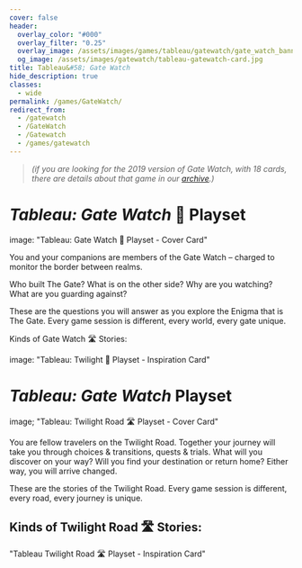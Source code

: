 ```yaml
---
cover: false
header:
  overlay_color: "#000"
  overlay_filter: "0.25"
  overlay_image: /assets/images/games/tableau/gatewatch/gate_watch_banner_1600_212.jpg
  og_image: /assets/images/gatewatch/tableau-gatewatch-card.jpg
title: Tableau&#58; Gate Watch
hide_description: true
classes:
  - wide
permalink: /games/GateWatch/
redirect_from:
  - /gatewatch
  - /GateWatch
  - /Gatewatch
  - /games/gatewatch
---
```


> _(if you are looking for the 2019 version of Gate Watch, with 18 cards, there are details about that game in our [archive](/GateWatch2019).)_

# ***Tableau:*** *Gate Watch* 🚪 Playset

image: "Tableau: Gate Watch 🚪 Playset - Cover Card"

You and your companions are members of the Gate Watch – charged to monitor the border between realms.

Who built The Gate? What is on the other side? Why are you watching? What are you guarding against?

These are the questions you will answer as you explore the Enigma that is The Gate. Every game session is different, every world, every gate unique.

Kinds of Gate Watch 🛣 Stories:

image: "Tableau: Twilight 🚪 Playset - Inspiration Card"

# ***Tableau:*** *Gate Watch* Playset

image; "Tableau: Twilight Road 🛣 Playset - Cover Card"

You are fellow travelers on the Twilight Road. Together your journey will take you through choices & transitions, quests & trials. What will you discover on your way? Will you find your destination or return home? Either way, you will arrive changed.

These are the stories of the Twilight Road. Every game session is different, every road, every journey is unique.

## Kinds of Twilight Road 🛣 Stories:

"Tableau Twilight Road 🛣 Playset - Inspiration Card"

